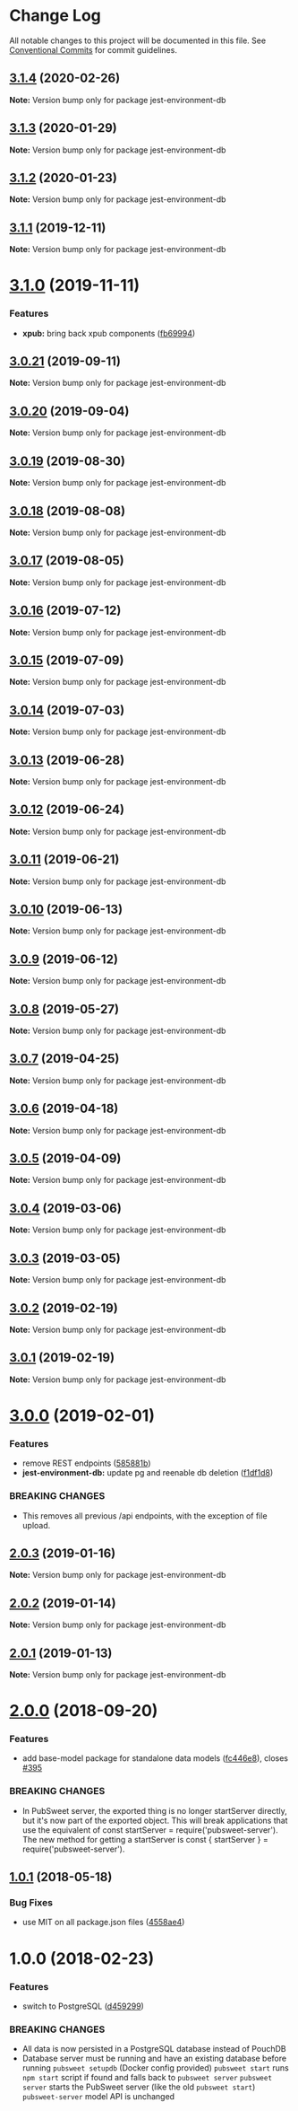 # Change Log

All notable changes to this project will be documented in this file.
See [Conventional Commits](https://conventionalcommits.org) for commit guidelines.

## [3.1.4](https://gitlab.coko.foundation/pubsweet/pubsweet/compare/jest-environment-db@3.1.3...jest-environment-db@3.1.4) (2020-02-26)

**Note:** Version bump only for package jest-environment-db





## [3.1.3](https://gitlab.coko.foundation/pubsweet/pubsweet/compare/jest-environment-db@3.1.2...jest-environment-db@3.1.3) (2020-01-29)

**Note:** Version bump only for package jest-environment-db





## [3.1.2](https://gitlab.coko.foundation/pubsweet/pubsweet/compare/jest-environment-db@3.1.1...jest-environment-db@3.1.2) (2020-01-23)

**Note:** Version bump only for package jest-environment-db





## [3.1.1](https://gitlab.coko.foundation/pubsweet/pubsweet/compare/jest-environment-db@3.1.0...jest-environment-db@3.1.1) (2019-12-11)

**Note:** Version bump only for package jest-environment-db





# [3.1.0](https://gitlab.coko.foundation/pubsweet/pubsweet/compare/jest-environment-db@3.0.21...jest-environment-db@3.1.0) (2019-11-11)


### Features

* **xpub:** bring back xpub components ([fb69994](https://gitlab.coko.foundation/pubsweet/pubsweet/commit/fb69994098b4e2dbcca75b4786ebb1335af730b9))





## [3.0.21](https://gitlab.coko.foundation/pubsweet/pubsweet/compare/jest-environment-db@3.0.20...jest-environment-db@3.0.21) (2019-09-11)

**Note:** Version bump only for package jest-environment-db





## [3.0.20](https://gitlab.coko.foundation/pubsweet/pubsweet/compare/jest-environment-db@3.0.19...jest-environment-db@3.0.20) (2019-09-04)

**Note:** Version bump only for package jest-environment-db





## [3.0.19](https://gitlab.coko.foundation/pubsweet/pubsweet/compare/jest-environment-db@3.0.18...jest-environment-db@3.0.19) (2019-08-30)

**Note:** Version bump only for package jest-environment-db





## [3.0.18](https://gitlab.coko.foundation/pubsweet/pubsweet/compare/jest-environment-db@3.0.17...jest-environment-db@3.0.18) (2019-08-08)

**Note:** Version bump only for package jest-environment-db





## [3.0.17](https://gitlab.coko.foundation/pubsweet/pubsweet/compare/jest-environment-db@3.0.16...jest-environment-db@3.0.17) (2019-08-05)

**Note:** Version bump only for package jest-environment-db





## [3.0.16](https://gitlab.coko.foundation/pubsweet/pubsweet/compare/jest-environment-db@3.0.15...jest-environment-db@3.0.16) (2019-07-12)

**Note:** Version bump only for package jest-environment-db





## [3.0.15](https://gitlab.coko.foundation/pubsweet/pubsweet/compare/jest-environment-db@3.0.14...jest-environment-db@3.0.15) (2019-07-09)

**Note:** Version bump only for package jest-environment-db





## [3.0.14](https://gitlab.coko.foundation/pubsweet/pubsweet/compare/jest-environment-db@3.0.13...jest-environment-db@3.0.14) (2019-07-03)

**Note:** Version bump only for package jest-environment-db





## [3.0.13](https://gitlab.coko.foundation/pubsweet/pubsweet/compare/jest-environment-db@3.0.12...jest-environment-db@3.0.13) (2019-06-28)

**Note:** Version bump only for package jest-environment-db





## [3.0.12](https://gitlab.coko.foundation/pubsweet/pubsweet/compare/jest-environment-db@3.0.11...jest-environment-db@3.0.12) (2019-06-24)

**Note:** Version bump only for package jest-environment-db





## [3.0.11](https://gitlab.coko.foundation/pubsweet/pubsweet/compare/jest-environment-db@3.0.10...jest-environment-db@3.0.11) (2019-06-21)

**Note:** Version bump only for package jest-environment-db





## [3.0.10](https://gitlab.coko.foundation/pubsweet/pubsweet/compare/jest-environment-db@3.0.9...jest-environment-db@3.0.10) (2019-06-13)

**Note:** Version bump only for package jest-environment-db





## [3.0.9](https://gitlab.coko.foundation/pubsweet/pubsweet/compare/jest-environment-db@3.0.8...jest-environment-db@3.0.9) (2019-06-12)

**Note:** Version bump only for package jest-environment-db





## [3.0.8](https://gitlab.coko.foundation/pubsweet/pubsweet/compare/jest-environment-db@3.0.7...jest-environment-db@3.0.8) (2019-05-27)

**Note:** Version bump only for package jest-environment-db





## [3.0.7](https://gitlab.coko.foundation/pubsweet/pubsweet/compare/jest-environment-db@3.0.6...jest-environment-db@3.0.7) (2019-04-25)

**Note:** Version bump only for package jest-environment-db





## [3.0.6](https://gitlab.coko.foundation/pubsweet/pubsweet/compare/jest-environment-db@3.0.5...jest-environment-db@3.0.6) (2019-04-18)

**Note:** Version bump only for package jest-environment-db





## [3.0.5](https://gitlab.coko.foundation/pubsweet/pubsweet/compare/jest-environment-db@3.0.4...jest-environment-db@3.0.5) (2019-04-09)

**Note:** Version bump only for package jest-environment-db





## [3.0.4](https://gitlab.coko.foundation/pubsweet/pubsweet/compare/jest-environment-db@3.0.3...jest-environment-db@3.0.4) (2019-03-06)

**Note:** Version bump only for package jest-environment-db





## [3.0.3](https://gitlab.coko.foundation/pubsweet/pubsweet/compare/jest-environment-db@3.0.2...jest-environment-db@3.0.3) (2019-03-05)

**Note:** Version bump only for package jest-environment-db





## [3.0.2](https://gitlab.coko.foundation/pubsweet/pubsweet/compare/jest-environment-db@3.0.1...jest-environment-db@3.0.2) (2019-02-19)

**Note:** Version bump only for package jest-environment-db





## [3.0.1](https://gitlab.coko.foundation/pubsweet/pubsweet/compare/jest-environment-db@3.0.0...jest-environment-db@3.0.1) (2019-02-19)

**Note:** Version bump only for package jest-environment-db





# [3.0.0](https://gitlab.coko.foundation/pubsweet/pubsweet/compare/jest-environment-db@2.0.3...jest-environment-db@3.0.0) (2019-02-01)


### Features

* remove REST endpoints ([585881b](https://gitlab.coko.foundation/pubsweet/pubsweet/commit/585881b))
* **jest-environment-db:** update pg and reenable db deletion ([f1df1d8](https://gitlab.coko.foundation/pubsweet/pubsweet/commit/f1df1d8))


### BREAKING CHANGES

* This removes all previous /api endpoints, with the exception of file upload.





## [2.0.3](https://gitlab.coko.foundation/pubsweet/pubsweet/compare/jest-environment-db@2.0.2...jest-environment-db@2.0.3) (2019-01-16)

**Note:** Version bump only for package jest-environment-db





## [2.0.2](https://gitlab.coko.foundation/pubsweet/pubsweet/compare/jest-environment-db@2.0.1...jest-environment-db@2.0.2) (2019-01-14)

**Note:** Version bump only for package jest-environment-db





## [2.0.1](https://gitlab.coko.foundation/pubsweet/pubsweet/compare/jest-environment-db@2.0.0...jest-environment-db@2.0.1) (2019-01-13)

**Note:** Version bump only for package jest-environment-db





<a name="2.0.0"></a>
# [2.0.0](https://gitlab.coko.foundation/pubsweet/pubsweet/compare/jest-environment-db@1.0.1...jest-environment-db@2.0.0) (2018-09-20)


### Features

* add base-model package for standalone data models ([fc446e8](https://gitlab.coko.foundation/pubsweet/pubsweet/commit/fc446e8)), closes [#395](https://gitlab.coko.foundation/pubsweet/pubsweet/issues/395)


### BREAKING CHANGES

* In PubSweet server, the exported thing is no longer startServer directly, but it's
now part of the exported object. This will break applications that use the equivalent of const
startServer = require('pubsweet-server'). The new method for getting a startServer is const {
startServer } = require('pubsweet-server').




<a name="1.0.1"></a>
## [1.0.1](https://gitlab.coko.foundation/pubsweet/pubsweet/compare/jest-environment-db@1.0.0...jest-environment-db@1.0.1) (2018-05-18)


### Bug Fixes

* use MIT on all package.json files ([4558ae4](https://gitlab.coko.foundation/pubsweet/pubsweet/commit/4558ae4))




<a name="1.0.0"></a>
# 1.0.0 (2018-02-23)


### Features

* switch to PostgreSQL ([d459299](https://gitlab.coko.foundation/pubsweet/pubsweet/commit/d459299))


### BREAKING CHANGES

* All data is now persisted in a PostgreSQL database instead of PouchDB
* Database server must be running and have an existing database before running `pubsweet setupdb` (Docker config provided)
`pubsweet start` runs `npm start` script if found and falls back to `pubsweet server`
`pubsweet server` starts the PubSweet server (like the old `pubsweet start`)
`pubsweet-server` model API is unchanged
